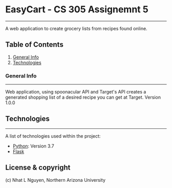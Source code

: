 # EasyCart - CS 305 Assignemnt 5
***
A web application to create grocery lists from recipes found online.

## Table of Contents
1. [General Info](#general-info)
2. [Technologies](#technologies)
### General Info
***
Web application, using spoonacular API and Target's API creates a generated shopping list of a desired recipe you can get at Target. Version 1.0.0
## Technologies
***
A list of technologies used within the project:
* [Python](https://www.python.org/): Version 3.7
* [Flask](https://flask.palletsprojects.com/en/2.1.x/)

## License & copyright

(c) Nhat L Nguyen, Northern Arizona University
